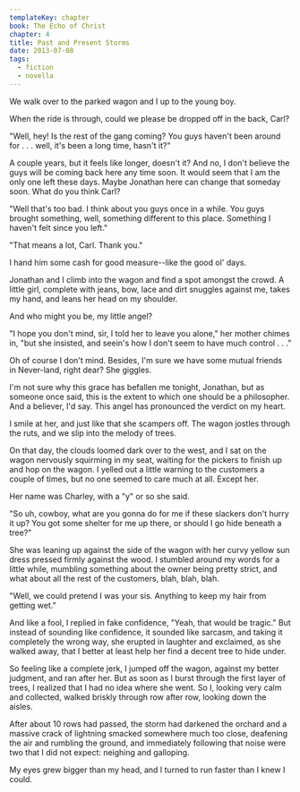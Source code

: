 ```yaml
---
templateKey: chapter
book: The Echo of Christ
chapter: 4
title: Past and Present Storms
date: 2013-07-08
tags: 
  - fiction
  - novella
---
```


We walk over to the parked wagon and I up to the young boy.

When the ride is through, could we please be dropped off in the
back, Carl?

"Well, hey! Is the rest of the gang coming? You guys haven't been
around for . . . well, it's been a long time, hasn't it?"

A couple years, but it feels like longer, doesn't it? And no, I
don't believe the guys will be coming back here any time soon. It
would seem that I am the only one left these days. Maybe Jonathan
here can change that someday soon. What do you think Carl?

"Well that's too bad. I think about you guys once in a while. You
guys brought something, well, something different to this place.
Something I haven't felt since you left."

"That means a lot, Carl. Thank you."

I hand him some cash for good measure--like the good ol' days.

Jonathan and I climb into the wagon and find a spot amongst the
crowd. A little girl, complete with jeans, bow, lace and dirt
snuggles against me, takes my hand, and leans her head on my shoulder.

And who might you be, my little angel?

"I hope you don't mind, sir, I told her to leave you alone," her
mother chimes in, "but she insisted, and seein's how I don't seem to
have much control . . ."

Oh of course I don't mind. Besides, I'm sure we have some mutual
friends in Never-land, right dear? She giggles.

I'm not sure why this grace has befallen me tonight, Jonathan, but
as someone once said, this is the extent to which one should be a
philosopher. And a believer, I'd say. This angel has pronounced the
verdict on my heart.

I smile at her, and just like that she scampers off. The wagon
jostles through the ruts, and we slip into the melody of trees.

On that day, the clouds loomed dark over to the west, and I sat on
the wagon nervously squirming in my seat, waiting for the pickers to
finish up and hop on the wagon. I yelled out a little warning to the
customers a couple of times, but no one seemed to care much at all.
Except her.

Her name was Charley, with a "y" or so she said.

"So uh, cowboy, what are you gonna do for me if these slackers don't
hurry it up? You got some shelter for me up there, or should I go
hide beneath a tree?"

She was leaning up against the side of the wagon with her curvy
yellow sun dress pressed firmly against the wood. I stumbled around
my words for a little while, mumbling something about the owner
being pretty strict, and what about all the rest of the customers,
blah, blah, blah.

"Well, we could pretend I was your sis. Anything to keep my hair
from getting wet."

And like a fool, I replied in fake confidence, "Yeah, that would be
tragic." But instead of sounding like confidence, it sounded like
sarcasm, and taking it completely the wrong way, she erupted in
laughter and exclaimed, as she walked away, that I better at least
help her find a decent tree to hide under.

So feeling like a complete jerk, I jumped off the wagon, against my
better judgment, and ran after her. But as soon as I burst through
the first layer of trees, I realized that I had no idea where she
went. So I, looking very calm and collected, walked briskly through
row after row, looking down the aisles.

After about 10 rows had passed, the storm had darkened the orchard
and a massive crack of lightning smacked somewhere much too close,
deafening the air and rumbling the ground, and immediately following
that noise were two that I did not expect: neighing and galloping.

My eyes grew bigger than my head, and I turned to run faster than I
knew I could.